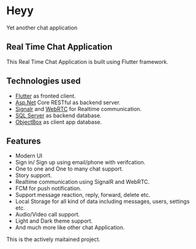# Heyy

Yet another chat application

## Real Time Chat Application  

This Real Time Chat Application is built using Flutter framework.  

## Technologies used  

- [Flutter](https://flutter.dev/development?gclsrc=ds&gclsrc=ds) as fronted client.
- [Asp.Net](https://dotnet.microsoft.com/en-us/apps/aspnet/apis) Core RESTful as backend server.
- [Signalr](https://dotnet.microsoft.com/en-us/apps/aspnet/signalr) and [WebRTC](https://webrtc.org/) for Realtime communication.
- [SQL Server](https://www.microsoft.com/en-in/sql-server/sql-server-downloads) as backend database.
- [ObjectBox](https://objectbox.io/) as client app database.

## Features  
- Modern UI
- Sign in/ Sign up using email/phone with verifcation.
- One to one and One to many chat support.
- Story support.
- Realtime communication using SignalR and WebRTC.
- FCM for push notification.
- Support message reaction, reply, forward, delete etc.
- Local Storage for all kind of data including messages, users, settings etc.  
- Audio/Video call support.
- Light and Dark theme support.
- And much more like other chat Application.

This is the actively maitained project.